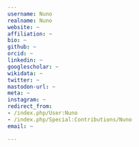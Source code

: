 ```yaml
---
username: Nuno
realname: Nuno
website: ~
affiliation: ~
bio: ~
github: ~
orcid: ~
linkedin: ~
googlescholar: ~
wikidata: ~
twitter: ~
mastodon-url: ~
meta: ~
instagram: ~
redirect_from:
- /index.php/User:Nuno
- /index.php/Special:Contributions/Nuno
email: ~

---
```

